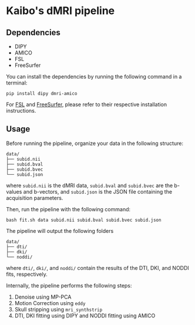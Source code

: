Kaibo's dMRI pipeline
=====================

Dependencies
------------
* DIPY
* AMICO
* FSL
* FreeSurfer

You can install the dependencies by running the following command in a terminal:

    pip install dipy dmri-amico

For [FSL](https://web.mit.edu/fsl_v5.0.10/fsl/doc/wiki/FslInstallation.html) and [FreeSurfer](https://surfer.nmr.mgh.harvard.edu/fswiki/DownloadAndInstall), please refer to their respective installation instructions.

Usage
-----
Before running the pipeline, organize your data in the following structure:

    data/
    ├── subid.nii
    ├── subid.bval
    ├── subid.bvec
    └── subid.json

where `subid.nii` is the dMRI data, `subid.bval` and `subid.bvec` are the b-values and b-vectors, and `subid.json` is the JSON file containing the acquisition parameters.

Then, run the pipeline with the following command:

    bash fit.sh data subid.nii subid.bval subid.bvec subid.json

The pipeline will output the following folders

    data/
    ├── dti/
    ├── dki/
    └── noddi/

where `dti/`, `dki/`, and `noddi/` contain the results of the DTI, DKI, and NODDI fits, respectively.

Internally, the pipeline performs the following steps:

1. Denoise using MP-PCA
2. Motion Correction using `eddy`
3. Skull stripping using `mri_synthstrip`
4. DTI, DKI fitting using DIPY and NODDI fitting using AMICO

